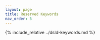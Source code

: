 ```yaml
---
layout: page
title: Reserved Keywords
nav_order: 5
---
```


{% include_relative ../dsld-keywords.md %}
